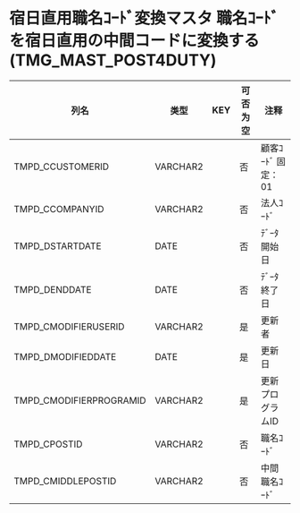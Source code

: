# 宿日直用職名ｺｰﾄﾞ変換マスタ               職名ｺｰﾄﾞを宿日直用の中間コードに変換する        (TMG_MAST_POST4DUTY)
| 列名   | 类型   | KEY  | 可否为空 | 注释   |
| ---- | ---- | ---- | ---- | ---- |
|TMPD_CCUSTOMERID|VARCHAR2||否|顧客ｺｰﾄﾞ                        固定：01                                                       |
|TMPD_CCOMPANYID|VARCHAR2||否|法人ｺｰﾄﾞ                                                                                    |
|TMPD_DSTARTDATE|DATE||否|ﾃﾞｰﾀ開始日                                                                                   |
|TMPD_DENDDATE|DATE||否|ﾃﾞｰﾀ終了日                                                                                   |
|TMPD_CMODIFIERUSERID|VARCHAR2||是|更新者                                                                                       |
|TMPD_DMODIFIEDDATE|DATE||是|更新日                                                                                       |
|TMPD_CMODIFIERPROGRAMID|VARCHAR2||是|更新プログラムID                                                                                 |
|TMPD_CPOSTID|VARCHAR2||否|職名ｺｰﾄﾞ                                                                                    |
|TMPD_CMIDDLEPOSTID|VARCHAR2||否|中間職名ｺｰﾄﾞ                                                                                  |

